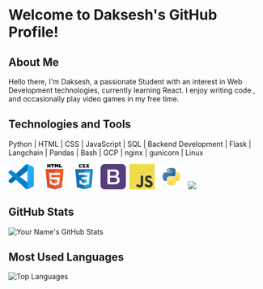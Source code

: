 # Welcome to Daksesh's GitHub Profile!

## About Me
Hello there, I'm Daksesh, a passionate Student with an interest in Web Development technologies, currently learning React. I enjoy writing code , and occasionally play video games in my free time.

## Technologies and Tools
Python | HTML | CSS | JavaScript | SQL | Backend Development | Flask | Langchain | Pandas | Bash | GCP | nginx | gunicorn | Linux

<div>
  <img width=50px src="https://raw.githubusercontent.com/github/explore/80688e429a7d4ef2fca1e82350fe8e3517d3494d/topics/visual-studio-code/visual-studio-code.png">&nbsp;&nbsp;&nbsp;
  <img width=50px src="https://raw.githubusercontent.com/github/explore/80688e429a7d4ef2fca1e82350fe8e3517d3494d/topics/html/html.png">&nbsp;
  <img width=50px src="https://raw.githubusercontent.com/github/explore/80688e429a7d4ef2fca1e82350fe8e3517d3494d/topics/css/css.png">&nbsp;
  <img width=50px src="https://raw.githubusercontent.com/github/explore/80688e429a7d4ef2fca1e82350fe8e3517d3494d/topics/bootstrap/bootstrap.png">&nbsp;
  <img width=50px src="https://raw.githubusercontent.com/github/explore/80688e429a7d4ef2fca1e82350fe8e3517d3494d/topics/javascript/javascript.png">&nbsp;
  <img width=50px src="https://raw.githubusercontent.com/github/explore/80688e429a7d4ef2fca1e82350fe8e3517d3494d/topics/python/python.png">&nbsp;
  <img width=50px src="https://cdn-icons-png.flaticon.com/512/518/518713.png">&nbsp;
</div>

## GitHub Stats
![Your Name's GitHub Stats](https://github-readme-stats.vercel.app/api?username=invader43&show_icons=true&count_private=true&hide=contribs,prs)

## Most Used Languages
![Top Languages](https://github-readme-stats.vercel.app/api/top-langs/?username=invader43&layout=compact)
